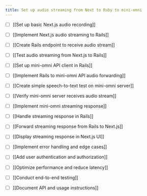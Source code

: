 ```yaml
---
title: Set up audio streaming from Next to Ruby to mini-omni
---
```


- [ ] [[Set up basic Next.js audio recording]]
- [ ] [[Implement Next.js audio streaming to Rails]]
- [ ] [[Create Rails endpoint to receive audio stream]]
- [ ] [[Test audio streaming from Next.js to Rails]]
- [ ] [[Set up mini-omni API client in Rails]]
- [ ] [[Implement Rails to mini-omni API audio forwarding]]
- [ ] [[Create simple speech-to-text test on mini-omni server]]
- [ ] [[Verify mini-omni server receives audio stream]]
- [ ] [[Implement mini-omni streaming response]]
- [ ] [[Handle streaming response in Rails]]
- [ ] [[Forward streaming response from Rails to Next.js]]
- [ ] [[Display streaming response in Next.js UI]]
- [ ] [[Implement error handling and edge cases]]
- [ ] [[Add user authentication and authorization]]
- [ ] [[Optimize performance and reduce latency]]
- [ ] [[Conduct end-to-end testing]]
- [ ] [[Document API and usage instructions]]

